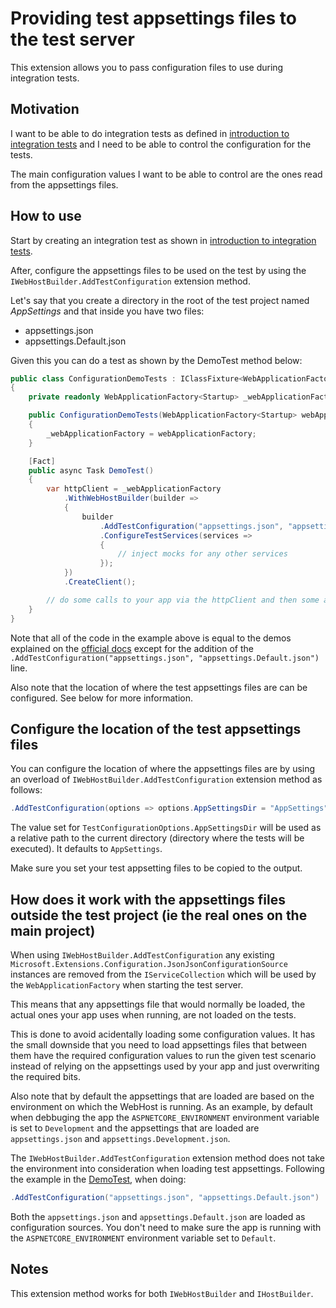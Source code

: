 ﻿# Providing test appsettings files to the test server

This extension allows you to pass configuration files to use during integration tests.

## Motivation

I want to be able to do integration tests as defined in [introduction to integration tests](https://docs.microsoft.com/en-us/aspnet/core/test/integration-tests?#introduction-to-integration-tests) and I need to be able to control the configuration for the tests.

The main configuration values I want to be able to control are the ones read from the appsettings files.

## How to use

Start by creating an integration test as shown in [introduction to integration tests](https://docs.microsoft.com/en-us/aspnet/core/test/integration-tests?#introduction-to-integration-tests).

After, configure the appsettings files to be used on the test by using the `IWebHostBuilder.AddTestConfiguration` extension method.

Let's say that you create a directory in the root of the test project named *AppSettings* and that inside you have two files:

* appsettings.json
* appsettings.Default.json

Given this you can do a test as shown by the DemoTest method below:

```csharp
public class ConfigurationDemoTests : IClassFixture<WebApplicationFactory<Startup>>
{
    private readonly WebApplicationFactory<Startup> _webApplicationFactory;

    public ConfigurationDemoTests(WebApplicationFactory<Startup> webApplicationFactory)
    {
        _webApplicationFactory = webApplicationFactory;
    }

    [Fact]
    public async Task DemoTest()
    {
        var httpClient = _webApplicationFactory
            .WithWebHostBuilder(builder =>
            {
                builder
                    .AddTestConfiguration("appsettings.json", "appsettings.Default.json")
                    .ConfigureTestServices(services =>
                    {
                        // inject mocks for any other services
                    });
            })
            .CreateClient();

        // do some calls to your app via the httpClient and then some asserts
    }
}
```

Note that all of the code in the example above is equal to the demos explained on the [official docs](https://docs.microsoft.com/en-us/aspnet/core/test/integration-tests?#introduction-to-integration-tests) except for the addition of the `.AddTestConfiguration("appsettings.json", "appsettings.Default.json")` line.

Also note that the location of where the test appsettings files are can be configured. See below for more information.

## Configure the location of the test appsettings files

You can configure the location of where the appsettings files are by using an overload of `IWebHostBuilder.AddTestConfiguration` extension method as follows:

```csharp
.AddTestConfiguration(options => options.AppSettingsDir = "AppSettings", "appsettings.json", "appsettings.Default.json")
```

The value set for `TestConfigurationOptions.AppSettingsDir` will be used as a relative path to the current directory (directory where the tests will be executed). It defaults to `AppSettings`.

Make sure you set your test appsetting files to be copied to the output.

## How does it work with the appsettings files outside the test project (ie the real ones on the main project)

When using `IWebHostBuilder.AddTestConfiguration` any existing `Microsoft.Extensions.Configuration.JsonJsonConfigurationSource` instances are removed from the `IServiceCollection` which will be used by the `WebApplicationFactory` when starting the test server.

This means that any appsettings file that would normally be loaded, the actual ones your app uses when running, are not loaded on the tests.

This is done to avoid acidentally loading some configuration values. It has the small downside that you need to load appsettings files that between them have the required configuration values to run the given test scenario instead of relying on the appsettings used by your app and just overwriting the required bits.

Also note that by default the appsettings that are loaded are based on the environment on which the WebHost is running. As an example, by default when debbuging the app the `ASPNETCORE_ENVIRONMENT` environment variable is set to `Development` and the appsettings that are loaded are `appsettings.json` and `appsettings.Development.json`. 

The `IWebHostBuilder.AddTestConfiguration` extension method does not take the environment into consideration when loading test appsettings. Following the example in the [DemoTest](#how-to-use), when doing:

```csharp
.AddTestConfiguration("appsettings.json", "appsettings.Default.json")
```

Both the `appsettings.json` and `appsettings.Default.json` are loaded as configuration sources. You don't need to make sure the app is running with the `ASPNETCORE_ENVIRONMENT` environment variable set to `Default`.

## Notes

This extension method works for both `IWebHostBuilder` and `IHostBuilder`.
